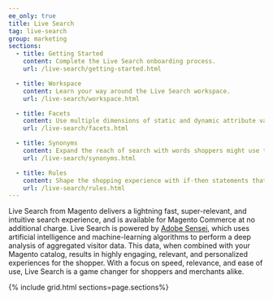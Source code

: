 ```yaml
---
ee_only: true
title: Live Search
tag: live-search
group: marketing
sections:
  - title: Getting Started
    content: Complete the Live Search onboarding process.
    url: /live-search/getting-started.html

  - title: Workspace
    content: Learn your way around the Live Search workspace.
    url: /live-search/workspace.html

  - title: Facets
    content: Use multiple dimensions of static and dynamic attribute values as a high-performance search filters.
    url: /live-search/facets.html

  - title: Synonyms
    content: Expand the reach of search with words shoppers might use that differ from those in your catalog.
    url: /live-search/synonyms.html

  - title: Rules
    content: Shape the shopping experience with if-then statements that add logic and events to search. Use rules to boost or bury products for a specific period of time.
    url: /live-search/rules.html
---
```


Live Search from Magento delivers a lightning fast, super-relevant, and intuitive search experience, and is available for Magento Commerce at no additional charge. Live Search is powered by [Adobe Sensei](https://www.adobe.com/sensei.html), which uses artificial intelligence and machine-learning algorithms to perform a deep analysis of aggregated visitor data. This data, when combined with your Magento catalog, results in highly engaging, relevant, and personalized experiences for the shopper. With a focus on speed, relevance, and ease of use, Live Search is a game changer for shoppers and merchants alike.

{% include grid.html sections=page.sections%}